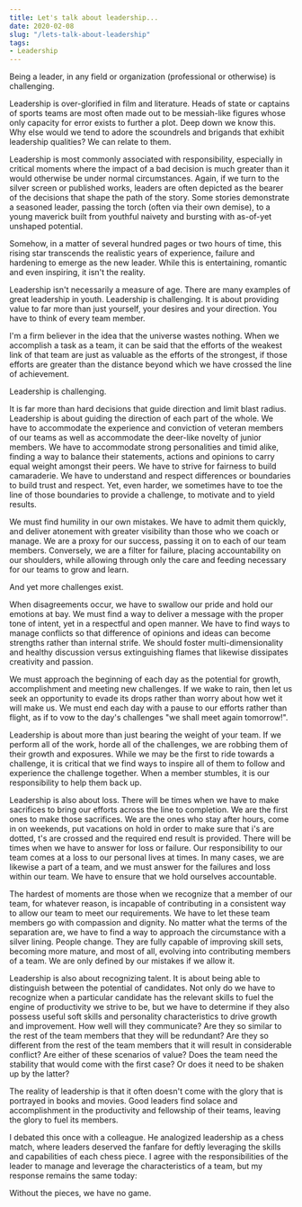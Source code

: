```yaml
---
title: Let's talk about leadership...
date: 2020-02-08
slug: "/lets-talk-about-leadership"
tags:
- Leadership
---
```


Being a leader, in any field or organization (professional or otherwise) is challenging.


Leadership is over-glorified in film and literature. Heads of state or captains of sports teams are most often made out to be messiah-like figures whose only capacity for error exists to further a plot. Deep down we know this. Why else would we tend to adore the scoundrels and brigands that exhibit leadership qualities? We can relate to them.


Leadership is most commonly associated with responsibility, especially in critical moments where the impact of a bad decision is much greater than it would otherwise be under normal circumstances. Again, if we turn to the silver screen or published works, leaders are often depicted as the bearer of the decisions that shape the path of the story. Some stories demonstrate a seasoned leader, passing the torch (often via their own demise), to a young maverick built from youthful naivety and bursting with as-of-yet unshaped potential.


Somehow, in a matter of several hundred pages or two hours of time, this rising star transcends the realistic years of experience, failure and hardening to emerge as the new leader. While this is entertaining, romantic and even inspiring, it isn't the reality.


Leadership isn't necessarily a measure of age. There are many examples of great leadership in youth. Leadership is challenging. It is about providing value to far more than just yourself, your desires and your direction. You have to think of every team member.


I'm a firm believer in the idea that the universe wastes nothing. When we accomplish a task as a team, it can be said that the efforts of the weakest link of that team are just as valuable as the efforts of the strongest, if those efforts are greater than the distance beyond which we have crossed the line of achievement.


Leadership is challenging.


It is far more than hard decisions that guide direction and limit blast radius. Leadership is about guiding the direction of each part of the whole. We have to accommodate the experience and conviction of veteran members of our teams as well as accommodate the deer-like novelty of junior members. We have to accommodate strong personalities and timid alike, finding a way to balance their statements, actions and opinions to carry equal weight amongst their peers. We have to strive for fairness to build camaraderie. We have to understand and respect differences or boundaries to build trust and respect. Yet, even harder, we sometimes have to toe the line of those boundaries to provide a challenge, to motivate and to yield results.


We must find humility in our own mistakes. We have to admit them quickly, and deliver atonement with greater visibility than those who we coach or manage. We are a proxy for our success, passing it on to each of our team members. Conversely, we are a filter for failure, placing accountability on our shoulders, while allowing through only the care and feeding necessary for our teams to grow and learn.


And yet more challenges exist.


When disagreements occur, we have to swallow our pride and hold our emotions at bay. We must find a way to deliver a message with the proper tone of intent, yet in a respectful and open manner. We have to find ways to manage conflicts so that difference of opinions and ideas can become strengths rather than internal strife. We should foster multi-dimensionality and healthy discussion versus extinguishing flames that likewise dissipates creativity and passion.


We must approach the beginning of each day as the potential for growth, accomplishment and meeting new challenges. If we wake to rain, then let us seek an opportunity to evade its drops rather than worry about how wet it will make us. We must end each day with a pause to our efforts rather than flight, as if to vow to the day's challenges "we shall meet again tomorrow!".


Leadership is about more than just bearing the weight of your team. If we perform all of the work, horde all of the challenges, we are robbing them of their growth and exposures. While we may be the first to ride towards a challenge, it is critical that we find ways to inspire all of them to follow and experience the challenge together. When a member stumbles, it is our responsibility to help them back up.


Leadership is also about loss. There will be times when we have to make sacrifices to bring our efforts across the line to completion. We are the first ones to make those sacrifices. We are the ones who stay after hours, come in on weekends, put vacations on hold in order to make sure that i's are dotted, t's are crossed and the required end result is provided. There will be times when we have to answer for loss or failure.  Our responsibility to our team comes at a loss to our personal lives at times. In many cases, we are likewise a part of a team, and we must answer for the failures and loss within our team. We have to ensure that we hold ourselves accountable.


The hardest of moments are those when we recognize that a member of our team, for whatever reason, is incapable of contributing in a consistent way to allow our team to meet our requirements. We have to let these team members go with compassion and dignity. No matter what the terms of the separation are, we have to find a way to approach the circumstance with a silver lining. People change. They are fully capable of improving skill sets, becoming more mature, and most of all, evolving into contributing members of a team. We are only defined by our mistakes if we allow it.


Leadership is also about recognizing talent. It is about being able to distinguish between the potential of candidates. Not only do we have to recognize when a particular candidate has the relevant skills to fuel the engine of productivity we strive to be, but we have to determine if they also possess useful soft skills and personality characteristics to drive growth and improvement. How well will they communicate? Are they so similar to the rest of the team members that they will be redundant? Are they so different from the rest of the team members that it will result in considerable conflict? Are either of these scenarios of value? Does the team need the stability that would come with the first case? Or does it need to be shaken up by the latter?


The reality of leadership is that it often doesn't come with the glory that is portrayed in books and movies. Good leaders find solace and accomplishment in the productivity and fellowship of their teams, leaving the glory to fuel its members.


I debated this once with a colleague. He analogized leadership as a chess match, where leaders deserved the fanfare for deftly leveraging the skills and capabilities of each chess piece. I agree with the responsibilities of the leader to manage and leverage the characteristics of a team, but my response remains the same today:


Without the pieces, we have no game.